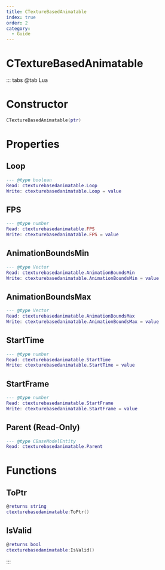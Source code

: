 ```yaml
---
title: CTextureBasedAnimatable
index: true
order: 2
category:
  - Guide
---
```


# CTextureBasedAnimatable

::: tabs
@tab Lua
# Constructor
```lua
CTextureBasedAnimatable(ptr)
```
# Properties
## Loop 
```lua
--- @type boolean
Read: ctexturebasedanimatable.Loop
Write: ctexturebasedanimatable.Loop = value
```
## FPS 
```lua
--- @type number
Read: ctexturebasedanimatable.FPS
Write: ctexturebasedanimatable.FPS = value
```
## AnimationBoundsMin 
```lua
--- @type Vector
Read: ctexturebasedanimatable.AnimationBoundsMin
Write: ctexturebasedanimatable.AnimationBoundsMin = value
```
## AnimationBoundsMax 
```lua
--- @type Vector
Read: ctexturebasedanimatable.AnimationBoundsMax
Write: ctexturebasedanimatable.AnimationBoundsMax = value
```
## StartTime 
```lua
--- @type number
Read: ctexturebasedanimatable.StartTime
Write: ctexturebasedanimatable.StartTime = value
```
## StartFrame 
```lua
--- @type number
Read: ctexturebasedanimatable.StartFrame
Write: ctexturebasedanimatable.StartFrame = value
```
## Parent (Read-Only)
```lua
--- @type CBaseModelEntity
Read: ctexturebasedanimatable.Parent
```
# Functions
## ToPtr
```lua
@returns string
ctexturebasedanimatable:ToPtr()
```
## IsValid
```lua
@returns bool
ctexturebasedanimatable:IsValid()
```

:::